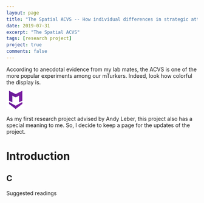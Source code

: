 ```yaml
---
layout: page
title: "The Spatial ACVS -- How individual differences in strategic attentional control generalize to different visual search environments"
date: 2019-07-31
excerpt: "The Spatial ACVS"
tags: [research project]
project: true
comments: false
---
```


According to anecdotal evidence from my lab mates, the ACVS is one of the more popular experiments among our mTurkers.
Indeed, look how colorful the display is.

![ACVS](https://github.com/adam-p/markdown-here/raw/master/src/common/images/icon48.png "A sample ACVS display")

As my first research project advised by Andy Leber, this project also has a special meaning to me. So, I decide to keep
a page for the updates of the project.

# Introduction
## C

Suggested readings
